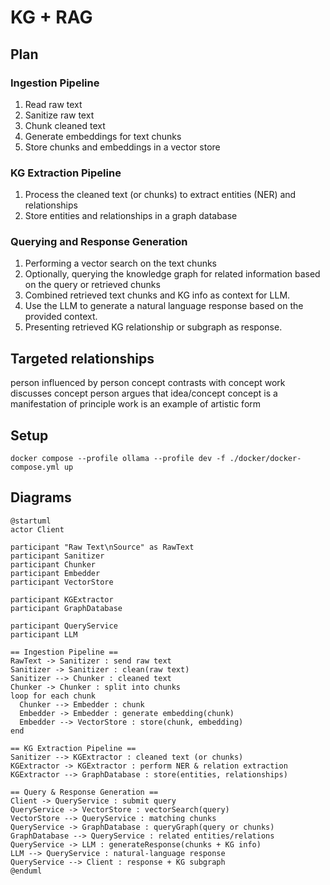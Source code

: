 
# KG + RAG

## Plan

### Ingestion Pipeline
1. Read raw text
2. Sanitize raw text
3. Chunk cleaned text
4. Generate embeddings for text chunks
5. Store chunks and embeddings in a vector store

### KG Extraction Pipeline
1. Process the cleaned text (or chunks) to extract entities (NER) and relationships
2. Store entities and relationships in a graph database

### Querying and Response Generation
1. Performing a vector search on the text chunks
2. Optionally, querying the knowledge graph for related information based on the query or retrieved chunks
3. Combined retrieved text chunks and KG info as context for LLM.
4. Use the LLM to generate a natural language response based on the provided context.
5. Presenting retrieved KG relationship or subgraph as response.


## Targeted relationships
person influenced by person
concept contrasts with concept
work discusses concept
person argues that idea/concept
concept is a manifestation of principle
work is an example of artistic form

## Setup

```shell
docker compose --profile ollama --profile dev -f ./docker/docker-compose.yml up
```

## Diagrams

```plantuml
@startuml
actor Client

participant "Raw Text\nSource" as RawText
participant Sanitizer
participant Chunker
participant Embedder
participant VectorStore

participant KGExtractor
participant GraphDatabase

participant QueryService
participant LLM

== Ingestion Pipeline ==
RawText -> Sanitizer : send raw text
Sanitizer -> Sanitizer : clean(raw text)
Sanitizer --> Chunker : cleaned text
Chunker -> Chunker : split into chunks
loop for each chunk
  Chunker --> Embedder : chunk
  Embedder -> Embedder : generate embedding(chunk)
  Embedder --> VectorStore : store(chunk, embedding)
end

== KG Extraction Pipeline ==
Sanitizer --> KGExtractor : cleaned text (or chunks)
KGExtractor -> KGExtractor : perform NER & relation extraction
KGExtractor --> GraphDatabase : store(entities, relationships)

== Query & Response Generation ==
Client -> QueryService : submit query
QueryService -> VectorStore : vectorSearch(query)
VectorStore --> QueryService : matching chunks
QueryService -> GraphDatabase : queryGraph(query or chunks)
GraphDatabase --> QueryService : related entities/relations
QueryService -> LLM : generateResponse(chunks + KG info)
LLM --> QueryService : natural‑language response
QueryService --> Client : response + KG subgraph
@enduml

```
